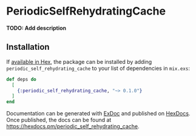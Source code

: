 # PeriodicSelfRehydratingCache

**TODO: Add description**

## Installation

If [available in Hex](https://hex.pm/docs/publish), the package can be installed
by adding `periodic_self_rehydrating_cache` to your list of dependencies in `mix.exs`:

```elixir
def deps do
  [
    {:periodic_self_rehydrating_cache, "~> 0.1.0"}
  ]
end
```

Documentation can be generated with [ExDoc](https://github.com/elixir-lang/ex_doc)
and published on [HexDocs](https://hexdocs.pm). Once published, the docs can
be found at <https://hexdocs.pm/periodic_self_rehydrating_cache>.

